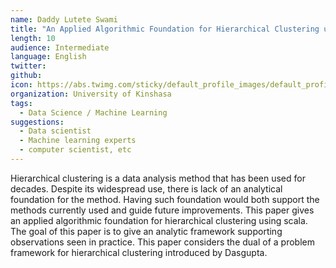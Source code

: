 ```yaml
---
name: Daddy Lutete Swami
title: "An Applied Algorithmic Foundation for Hierarchical Clustering using Scala"
length: 10
audience: Intermediate
language: English
twitter: 
github: 
icon: https://abs.twimg.com/sticky/default_profile_images/default_profile_400x400.png
organization: University of Kinshasa
tags:
  - Data Science / Machine Learning
suggestions:
  - Data scientist
  - Machine learning experts
  - computer scientist, etc
---
```

Hierarchical clustering is a data analysis method that has been used for decades. Despite its widespread use, there is lack of an analytical foundation for the method. Having such foundation would both support the methods currently used and guide future improvements. This paper gives an applied algorithmic foundation for hierarchical clustering using scala. The goal of this paper is to give an analytic framework supporting observations seen in practice. This paper considers the dual of a problem framework for hierarchical clustering introduced by Dasgupta. 
